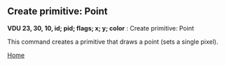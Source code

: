 ## Create primitive: Point
<b>VDU 23, 30, 10, id; pid; flags; x; y; color</b> :  Create primitive: Point

This command creates a primitive that draws a point (sets a single pixel).

[Home](otf_mode.md)
